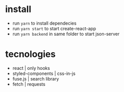 # install

- run `yarn` to install dependecies
- run `yarn start` to start create-react-app
- run `yarn backend` in same folder to start json-server

# tecnologies

- react | only hooks
- styled-components | css-in-js
- fuse.js | search library
- fetch | requests


#
